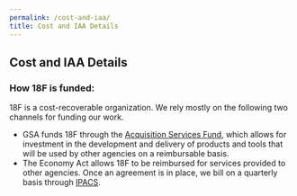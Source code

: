 ```yaml
---
permalink: /cost-and-iaa/
title: Cost and IAA Details
---
```

## Cost and IAA Details

### How 18F is funded:

18F is a cost-recoverable organization. We rely mostly on the following two channels for funding our work.

* GSA funds 18F through the [Acquisition Services Fund](http://www.gsa.gov/portal/content/182815), which allows for investment in the development and delivery of products and tools that will be used by other agencies on a reimbursable basis.
* The Economy Act allows 18F to be reimbursed for services provided to other agencies. Once an agreement is in place, we bill on a quarterly basis through [IPACS](https://www.fiscal.treasury.gov/fsservices/gov/acctg/ipac/ipac_home.htm). 
